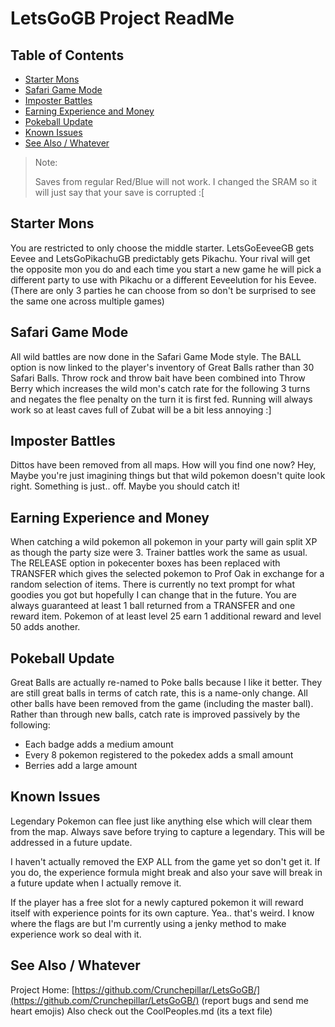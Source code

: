 # LetsGoGB Project ReadMe

## Table of Contents
* [Starter Mons](#starter-mons)
* [Safari Game Mode](#safari-game-mode)
* [Imposter Battles](#imposter-battles)
* [Earning Experience and Money](#earning-experience-and-money)
* [Pokeball Update](#pokeball-update)
* [Known Issues](#known-issues)
* [See Also / Whatever](#see-also--whatever)

>Note:
>
>Saves from regular Red/Blue will not work. I changed the SRAM so it will just say that your save is corrupted :[  


## Starter Mons
You are restricted to only choose the middle starter. LetsGoEeveeGB gets Eevee and
LetsGoPikachuGB predictably gets Pikachu. Your rival will get the opposite mon you
do and each time you start a new game he will pick a different party to use with
Pikachu or a different Eeveelution for his Eevee. (There are only 3 parties he can
choose from so don't be surprised to see the same one across multiple games)

## Safari Game Mode
All wild battles are now done in the Safari Game Mode style. The BALL option is now
linked to the player's inventory of Great Balls rather than 30 Safari Balls. Throw
rock and throw bait have been combined into Throw Berry which increases the wild
mon's catch rate for the following 3 turns and negates the flee penalty on the turn
it is first fed. Running will always work so at least caves full of Zubat will be a 
bit less annoying :]

## Imposter Battles
Dittos have been removed from all maps. How will you find one now? Hey, Maybe you're
just imagining things but that wild pokemon doesn't quite look right. Something is 
just.. off. Maybe you should catch it!

## Earning Experience and Money
When catching a wild pokemon all pokemon in your party will gain split XP as though
the party size were 3. Trainer battles work the same as usual. The RELEASE option
in pokecenter boxes has been replaced with TRANSFER which gives the selected pokemon
to Prof Oak in exchange for a random selection of items. There is currently no text
prompt for what goodies you got but hopefully I can change that in the future. You
are always guaranteed at least 1 ball returned from a TRANSFER and one reward item.
Pokemon of at least level 25 earn 1 additional reward and level 50 adds another.

## Pokeball Update
Great Balls are actually re-named to Poke balls because I like it better. They are still
great balls in terms of catch rate, this is a name-only change. All other balls have
been removed from the game (including the master ball). Rather than through new balls,
catch rate is improved passively by the following:
* Each badge adds a medium amount
* Every 8 pokemon registered to the pokedex adds a small amount
* Berries add a large amount

## Known Issues
Legendary Pokemon can flee just like anything else which will clear them from the map.
Always save before trying to capture a legendary. This will be addressed in a future
update.

I haven't actually removed the EXP ALL from the game yet so don't get it. If you do,
the experience formula might break and also your save will break in a future update
when I actually remove it.

If the player has a free slot for a newly captured pokemon it will reward itself with
experience points for its own capture. Yea.. that's weird. I know where the flags are
but I'm currently using a jenky method to make experience work so deal with it.

## See Also / Whatever
Project Home: [https://github.com/Crunchepillar/LetsGoGB/](https://github.com/Crunchepillar/LetsGoGB/) (report bugs and send me heart emojis)
Also check out the CoolPeoples.md (its a text file)